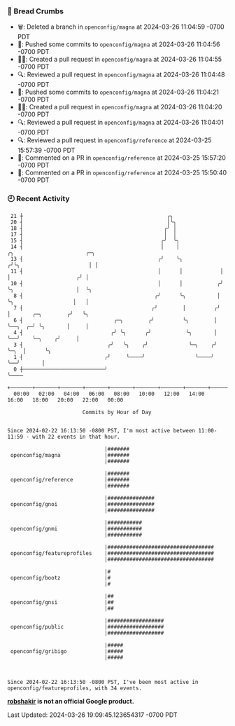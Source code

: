 ### 🍞 Bread Crumbs

 * 🗑: Deleted a branch in `openconfig/magna` at 2024-03-26 11:04:59 -0700 PDT
 * 🚢: Pushed some commits to `openconfig/magna` at 2024-03-26 11:04:56 -0700 PDT
 * ✍🏼: Created a pull request in `openconfig/magna` at 2024-03-26 11:04:55 -0700 PDT
 * 🔍: Reviewed a pull request in  `openconfig/magna` at 2024-03-26 11:04:48 -0700 PDT
 * 🚢: Pushed some commits to `openconfig/magna` at 2024-03-26 11:04:21 -0700 PDT
 * ✍🏼: Created a pull request in `openconfig/magna` at 2024-03-26 11:04:20 -0700 PDT
 * 🔍: Reviewed a pull request in  `openconfig/magna` at 2024-03-26 11:04:01 -0700 PDT
 * 🔍: Reviewed a pull request in  `openconfig/reference` at 2024-03-25 15:57:39 -0700 PDT
 * 💬: Commented on a PR in  `openconfig/reference` at 2024-03-25 15:57:20 -0700 PDT
 * 💬: Commented on a PR in  `openconfig/reference` at 2024-03-25 15:50:40 -0700 PDT

### 🕘 Recent Activity
```
 21 ┼                                              ╭╮
 20 ┤                                              │╰╮
 18 ┤                                             ╭╯ │
 17 ┤                                             │  │
 15 ┤                                            ╭╯  ╰╮
 14 ┤                                            │    │              ╭╮                       ╭─╮
 13 ┤                                           ╭╯    ╰╮            ╭╯╰╮                      │ │
 11 ┤                                           │      │            │  │                     ╭╯ │
 10 ┤                                           │      │           ╭╯  ╰╮                    │  ╰╮
  8 ┤                                          ╭╯      ╰╮          │    ╰╮                   │   │
  7 ┤                                         ╭╯        │         ╭╯     │       ╭─╮        ╭╯   ╰╮
  6 ┤                             ╭─╮        ╭╯         ╰╮        │      ╰──╮  ╭─╯ ╰╮       │     │
  4 ┤                            ╭╯ ╰╮      ╭╯           ╰╮       │         ╰──╯    ╰─╮    ╭╯     │
  3 ┤                           ╭╯   ╰╮    ╭╯             ╰─╮    ╭╯                   ╰─╮  │      ╰╮
  1 ┤                          ╭╯     ╰────╯                ╰────╯                      ╰──╯       │
  0 ┼──────────────────────────╯                                                                   ╰────
    +───────+───────+───────+───────+───────+───────+───────+───────+───────+───────+───────+───────+────
  00:00   02:00   04:00   06:00   08:00   10:00   12:00   14:00   16:00   18:00   20:00   22:00   00:00   

						Commits by Hour of Day


Since 2024-02-22 16:13:50 -0800 PST, I'm most active between 11:00-11:59 - with 22 events in that hour.

```



```
                               |#######
 openconfig/magna              |#######
                               |#######

                               |#######
 openconfig/reference          |#######
                               |#######

                               |###############
 openconfig/gnoi               |###############
                               |###############

                               |###########
 openconfig/gnmi               |###########
                               |###########

                               |##################################
 openconfig/featureprofiles    |##################################
                               |##################################

                               |#
 openconfig/bootz              |#
                               |#

                               |##
 openconfig/gnsi               |##
                               |##

                               |##################
 openconfig/public             |##################
                               |##################

                               |#####
 openconfig/gribigo            |#####
                               |#####



Since 2024-02-22 16:13:50 -0800 PST, I've been most active in openconfig/featureprofiles, with 34 events.

```
**[robshakir](mailto:robjs@google.com) is not an official Google product.**  


Last Updated: 2024-03-26 19:09:45.123654317 -0700 PDT
